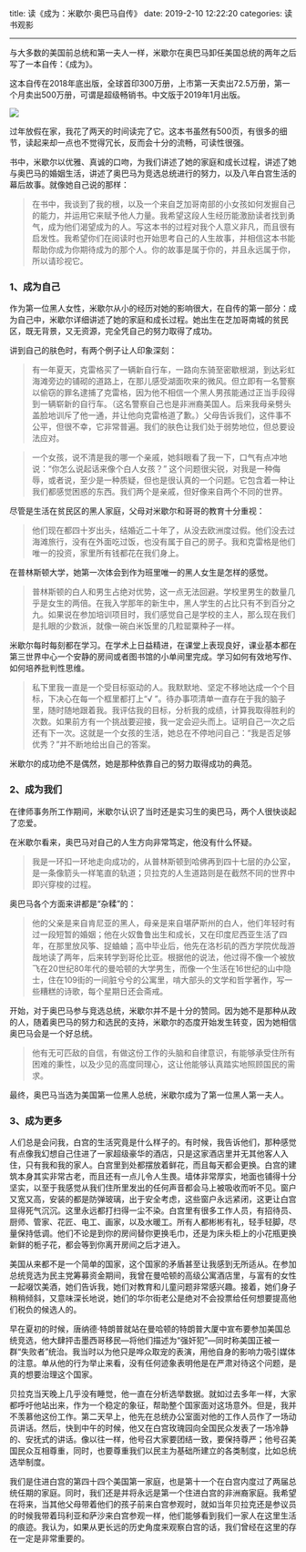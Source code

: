 title: 读《成为：米歇尔·奥巴马自传》
date: 2019-2-10 12:22:20
categories: 读书观影

---

与大多数的美国前总统和第一夫人一样，米歇尔在奥巴马卸任美国总统的两年之后写了一本自传：《成为》。

<!--more-->

这本自传在2018年底出版，全球首印300万册，上市第一天卖出72.5万册，第一个月卖出500万册，可谓是超级畅销书。中文版于2019年1月出版。

![](http://wx2.sinaimg.cn/mw690/aeba7ac3gy1g01d4c252uj20dw0i8jsd.jpg)

过年放假在家，我花了两天的时间读完了它。这本书虽然有500页，有很多的细节，读起来却一点也不觉得冗长，反而会十分的流畅，可读性很强。

书中，米歇尔以优雅、真诚的口吻，为我们讲述了她的家庭和成长过程，讲述了她与奥巴马的婚姻生活，讲述了奥巴马为竞选总统进行的努力，以及八年白宫生活的幕后故事。就像她自己说的那样：

> 在书中，我谈到了我的根，以及一个来自芝加哥南部的小女孩如何发掘自己的能力，并运用它来赋予他人力量。我希望这段人生经历能激励读者找到勇气，成为他们渴望成为的人。写这本书的过程对我个人意义非凡，而且很有启发性。我希望你们在阅读时也开始思考自己的人生故事，并相信这本书能帮助你成为你期待成为的那个人。你的故事是属于你的，并且永远属于你，所以请珍视它。

### 1、成为自己

作为第一位黑人女性，米歇尔从小的经历对她的影响很大，在自传的第一部分：成为自己中，米歇尔详细讲述了她的家庭和成长过程。她出生在芝加哥南城的贫民区，既无背景，又无资源，完全凭自己的努力取得了成功。

讲到自己的肤色时，有两个例子让人印象深刻：

> 有一年夏天，克雷格买了一辆新自行车，一路向东骑至密歇根湖，到达彩虹海滩旁边的铺砌的道路上，在那儿感受湖面吹来的微风。但立即有一名警察以偷窃的罪名逮捕了克雷格，因为他不相信一个黑人男孩能通过正当手段得到一辆崭新的自行车。（这名警察自己也是非洲裔美国人。后来我母亲劈头盖脸地训斥了他一通，并让他向克雷格道了歉。）父母告诉我们，这件事不公平，但很不幸，它非常普遍。我们的肤色让我们处于弱势地位，但总要设法应对。



> 一个女孩，说不清是我的哪一个亲戚，她斜眼看了我一下，口气有点冲地说：“你怎么说起话来像个白人女孩？” 这个问题很尖锐，对我是一种侮辱，或者说，至少是一种质疑，但也是很认真的一个问题。它包含着一种让我们都感觉困惑的东西。我们两个是亲戚，但好像来自两个不同的世界。

尽管是生活在贫民区的黑人家庭，父母对米歇尔和哥哥的教育十分重视：

> 他们现在都四十岁出头，结婚近二十年了，从没去欧洲度过假。他们没去过海滩旅行，没有在外面吃过饭，也没有属于自己的房子。我和克雷格是他们唯一的投资，家里所有钱都花在我们身上。

在普林斯顿大学，她第一次体会到作为班里唯一的黑人女生是怎样的感觉。

> 普林斯顿的白人和男生占绝对优势，这一点无法回避。学校里男生的数量几乎是女生的两倍。在我入学那年的新生中，黑人学生的占比只有不到百分之九。如果说在参加培训项目时，我们感觉自己是学校的主人，那么现在我们是扎眼的少数派，就像一碗白米饭里的几粒罂粟种子一样。

米歇尔每时每刻都在学习。在学术上日益精进，在课堂上表现良好，课业基本都在第三世界中心一个安静的房间或者图书馆的小单间里完成。学习如何有效地写作、如何培养批判性思维。

> 私下里我一直是一个受目标驱动的人。我默默地、坚定不移地达成一个个目标，下决心在每一个框里都打上“√ ”。待办事项清单一直存在于我的脑子里，随时随地跟着我。我评估我的目标，分析我的成绩，计算我取得胜利的次数。如果前方有一个挑战要迎接，我一定会迎头而上。证明自己一次之后还有下一次。这就是一个女孩的生活，她总在不停地问自己：“我是否足够优秀？”并不断地给出自己的答案。

米歇尔的成功绝不是偶然，她是那种依靠自己的努力取得成功的典范。



### 2、成为我们



在律师事务所工作期间，米歇尔认识了当时还是实习生的奥巴马，两个人很快谈起了恋爱。

在米歇尔看来，奥巴马对自己的人生方向非常笃定，他没有什么怀疑。

> 我是一环扣一环地走向成功的，从普林斯顿到哈佛再到四十七层的办公室，是一条像箭头一样笔直的轨道；贝拉克的人生道路则是在截然不同的世界中即兴穿梭的过程。

奥巴马各个方面来讲都是“杂糅”的：

> 他的父亲是来自肯尼亚的黑人，母亲是来自堪萨斯州的白人，他们年轻时有过一段短暂的婚姻；他在火奴鲁鲁出生和成长，又在印度尼西亚生活了四年，在那里放风筝、捉蛐蛐；高中毕业后，他先在洛杉矶的西方学院优哉游哉地读了两年，后来转学到哥伦比亚。根据他的说法，他过得不像一个被放飞在20世纪80年代的曼哈顿的大学男生，而像一个生活在16世纪的山中隐士，住在109街的一间脏兮兮的公寓里，啃大部头的文学和哲学著作，写一些糟糕的诗歌，每个星期日还会斋戒。

开始，对于奥巴马参与竞选总统，米歇尔并不是十分的赞同。因为她不是那种从政的人，随着奥巴马的努力和选民的支持，米歇尔的态度开始发生转变，因为她相信奥巴马会是一个好总统。

> 他有无可匹敌的自信，有做这份工作的头脑和自律意识，有能够承受住所有困难的秉性，以及少见的高度同理心，这让他能够认真踏实地照顾国民的需求。

最终，奥巴马当选为美国第一位黑人总统，米歇尔成为了第一位黑人第一夫人。




### 3、成为更多



人们总是会问我，白宫的生活究竟是什么样子的。有时候，我告诉他们，那种感觉有点像我幻想自己住进了一家超级豪华的酒店，只是这家酒店里并无其他客人入住，只有我和我的家人。白宫里到处都摆放着鲜花，而且每天都会更换。白宫的建筑本身其实非常古老，而且还有一点儿令人生畏。墙体非常厚实，地面也铺得十分坚实，以至于我感觉从我们住所里发出的任何声音都会马上被吸收而听不见。窗户又宽又高，安装的都是防弹玻璃，出于安全考虑，这些窗户永远紧闭，这更让白宫显得死气沉沉。这里永远都打扫得一尘不染。白宫里有很多工作人员，有招待员、厨师、管家、花匠、电工、画家，以及水暖工。所有人都彬彬有礼，轻手轻脚，尽量保持低调。他们不论是到你的房间替你更换毛巾，还是为床头柜上的小花瓶更换新鲜的栀子花，都会等到你离开房间之后才进入。





美国从来都不是一个简单的国家，这个国家的矛盾甚至让我感到无所适从。在参加总统竞选为民主党筹募资金期间，我曾在曼哈顿的高级公寓酒店里，与富有的女性一起啜饮美酒，她们告诉我，她们对教育和儿童问题非常感兴趣。接着，她们身子稍稍倾斜，又意味深长地说，她们的华尔街老公是绝对不会投票给任何想要提高他们税负的候选人的。

早在夏初的时候，唐纳德·特朗普就站在曼哈顿的特朗普大厦中宣布要参加美国总统竞选，他大肆抨击墨西哥移民—将他们描述为“强奸犯”—同时称美国正被一群“失败者”统治。我当时以为他只是哗众取宠的表演，用他自身的影响力吸引媒体的注意。单从他的行为举止来看，没有任何迹象表明他是在严肃对待这个问题，是真的想要治理这个国家。

贝拉克当天晚上几乎没有睡觉，他一直在分析选举数据。就如过去多年一样，大家都呼吁他站出来，作为一个稳定的象征，帮助整个国家面对这场意外。但是，我并不羡慕他这份工作。第二天早上，他先在总统办公室面对他的工作人员作了一场动员讲话。然后，快到中午的时候，他又在白宫玫瑰园向全国民众发表了一场冷静的、安抚式的讲话。像以往一样，他号召大家要团结一致，要保持尊严；他号召美国民众互相尊重，同时，也要尊重我们以民主为基础所建立的各类制度，比如总统选举制度。

我们是住进白宫的第四十四个美国第一家庭，也是第十一个在白宫内度过了两届总统任期的家庭。同时，我们还是并将永远是第一个住进白宫的非洲裔家庭。我希望在将来，当其他父母带着他们的孩子前来白宫参观时，就如当年贝拉克还是参议员的时候我带着玛利亚和萨沙来白宫参观一样，他们能够看到我们一家人在这里生活的痕迹。我认为，如果从更长远的历史角度来观察白宫的话，我们曾经在这里的存在一定是非常重要的。